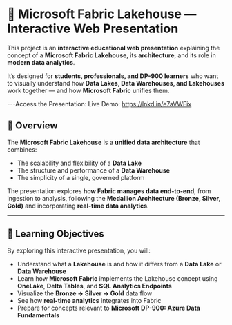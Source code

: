 # 💎 Microsoft Fabric Lakehouse — Interactive Web Presentation

This project is an **interactive educational web presentation** explaining the concept of a **Microsoft Fabric Lakehouse**, its **architecture**, and its role in **modern data analytics**.

It’s designed for **students, professionals, and DP-900 learners** who want to visually understand how **Data Lakes, Data Warehouses, and Lakehouses** work together — and how **Microsoft Fabric** unifies them.

---Access the Presentation: Live Demo: https://lnkd.in/e7aVWFix

## 🧠 Overview

The **Microsoft Fabric Lakehouse** is a **unified data architecture** that combines:
- The scalability and flexibility of a **Data Lake**
- The structure and performance of a **Data Warehouse**
- The simplicity of a single, governed platform  

The presentation explores **how Fabric manages data end-to-end**, from ingestion to analysis, following the **Medallion Architecture (Bronze, Silver, Gold)** and incorporating **real-time data analytics**.

---

## 🎯 Learning Objectives

By exploring this interactive presentation, you will:
- Understand what a **Lakehouse** is and how it differs from a **Data Lake** or **Data Warehouse**
- Learn how **Microsoft Fabric** implements the Lakehouse concept using **OneLake**, **Delta Tables**, and **SQL Analytics Endpoints**
- Visualize the **Bronze → Silver → Gold** data flow
- See how **real-time analytics** integrates into Fabric
- Prepare for concepts relevant to **Microsoft DP-900: Azure Data Fundamentals**


